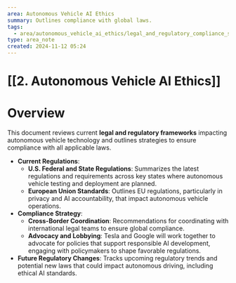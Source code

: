 ```yaml
---
area: Autonomous Vehicle AI Ethics
summary: Outlines compliance with global laws.
tags:
  - area/autonomous_vehicle_ai_ethics/legal_and_regulatory_compliance_strategy
type: area_note
created: 2024-11-12 05:24
---
```

# [[2. Autonomous Vehicle AI Ethics]]
# Overview
This document reviews current **legal and regulatory frameworks** impacting autonomous vehicle technology and outlines strategies to ensure compliance with all applicable laws.

- **Current Regulations**:
    - **U.S. Federal and State Regulations**: Summarizes the latest regulations and requirements across key states where autonomous vehicle testing and deployment are planned.
    - **European Union Standards**: Outlines EU regulations, particularly in privacy and AI accountability, that impact autonomous vehicle operations.
- **Compliance Strategy**:
    - **Cross-Border Coordination**: Recommendations for coordinating with international legal teams to ensure global compliance.
    - **Advocacy and Lobbying**: Tesla and Google will work together to advocate for policies that support responsible AI development, engaging with policymakers to shape favorable regulations.
- **Future Regulatory Changes**: Tracks upcoming regulatory trends and potential new laws that could impact autonomous driving, including ethical AI standards.
